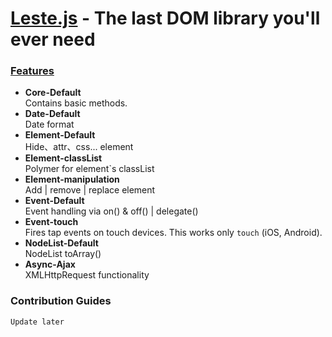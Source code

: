 # [Leste.js](http://atwood-cai.github.io/leste.js/) - The last DOM library you'll ever need

### [Features](http://atwood-cai.github.io/leste.js/doc.html)

* **Core-Default**    
    Contains basic methods.
* **Date-Default**    
    Date format
* **Element-Default**    
    Hide、attr、css... element
* **Element-classList**    
    Polymer for element`s classList
* **Element-manipulation**    
    Add | remove | replace element
* **Event-Default**    
    Event handling via on() & off() | delegate() 
* **Event-touch**    
    Fires tap events on touch devices. This works only `touch` (iOS, Android).
* **NodeList-Default**    
    NodeList toArray()
* **Async-Ajax**    
    XMLHttpRequest functionality

### Contribution Guides
    Update later

